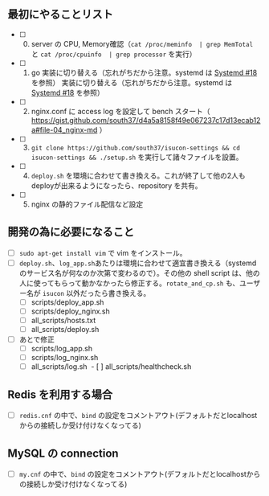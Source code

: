 ## 最初にやることリスト
- [ ] 0. server の CPU, Memory確認（`cat /proc/meminfo  | grep MemTotal` と `cat /proc/cpuinfo  | grep processor` を実行）
- [ ] 1. go 実装に切り替える（忘れがちだから注意。systemd は [Systemd #18](https://github.com/ngtk/orenoie/issues/18) を参照）
実装に切り替える（忘れがちだから注意。systemd は [Systemd #18](https://github.com/ngtk/orenoie/issues/18) を参照）
- [ ] 2. nginx.conf に access log を設定して bench スタート（ https://gist.github.com/south37/d4a5a8158f49e067237c17d13ecab12a#file-04_nginx-md ）
- [ ] 3. `git clone https://github.com/south37/isucon-settings && cd isucon-settings && ./setup.sh` を実行して諸々ファイルを設置。
- [ ] 4. `deploy.sh` を環境に合わせて書き換える。これが終了して他の2人もdeployが出来るようになったら、repository を共有。
- [ ] 5. nginx の静的ファイル配信など設定

## 開発の為に必要になること
- [ ] `sudo apt-get install vim` で vim をインストール。
- [ ] `deploy.sh`、`log_app.sh`あたりは環境に合わせて適宜書き換える（systemd のサービス名が何なのか次第で変わるので）。その他の shell script は、他の人に使ってもらって動かなかったら修正する。`rotate_and_cp.sh` も、ユーザー名が `isucon` 以外だったら書き換える。
  - [ ] scripts/deploy_app.sh
  - [ ] scripts/deploy_nginx.sh
  - [ ] all_scripts/hosts.txt
  - [ ] all_scripts/deploy.sh
- [ ] あとで修正
  - [ ] scripts/log_app.sh
  - [ ] scripts/log_nginx.sh
  - [ ] all_scripts/log.sh
  - [ ] all_scripts/healthcheck.sh

## Redis を利用する場合
- [ ] `redis.cnf` の中で、`bind` の設定をコメントアウト(デフォルトだとlocalhostからの接続しか受け付けなくなってる)

## MySQL の connection
- [ ] `my.cnf` の中で、`bind` の設定をコメントアウト(デフォルトだとlocalhostからの接続しか受け付けなくなってる)
